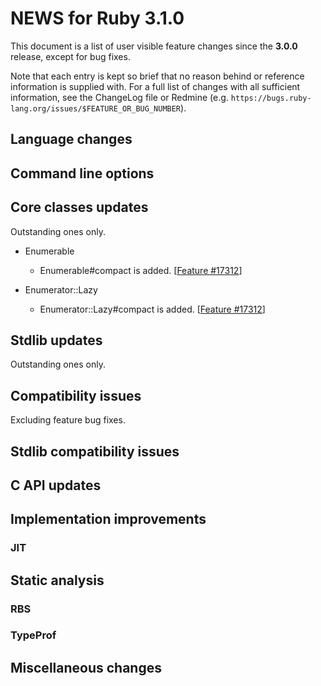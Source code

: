 # NEWS for Ruby 3.1.0

This document is a list of user visible feature changes
since the **3.0.0** release, except for bug fixes.

Note that each entry is kept so brief that no reason behind or reference
information is supplied with.  For a full list of changes with all
sufficient information, see the ChangeLog file or Redmine
(e.g. `https://bugs.ruby-lang.org/issues/$FEATURE_OR_BUG_NUMBER`).

## Language changes

## Command line options

## Core classes updates

Outstanding ones only.

* Enumerable

    * Enumerable#compact is added. [[Feature #17312]]

* Enumerator::Lazy

    * Enumerator::Lazy#compact is added. [[Feature #17312]]

## Stdlib updates

Outstanding ones only.

## Compatibility issues

Excluding feature bug fixes.

## Stdlib compatibility issues

## C API updates

## Implementation improvements

### JIT

## Static analysis

### RBS

### TypeProf

## Miscellaneous changes


[Feature #17312]: https://bugs.ruby-lang.org/issues/17312
